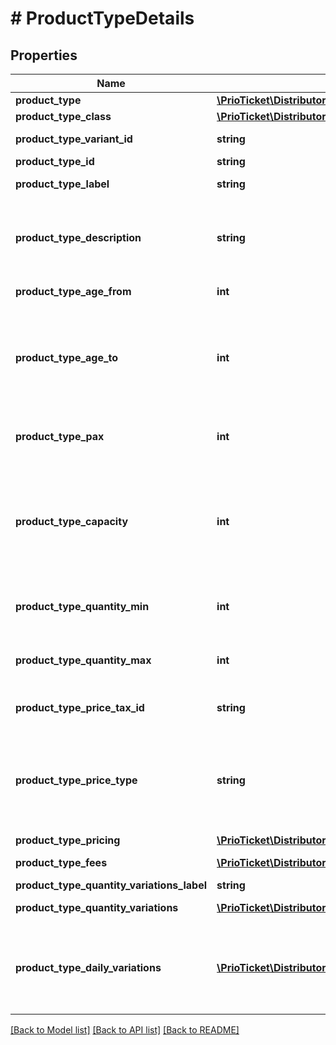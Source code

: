 # # ProductTypeDetails

## Properties

Name | Type | Description | Notes
------------ | ------------- | ------------- | -------------
**product_type** | [**\PrioTicket\DistributorAPI\Models\ProductType**](ProductType.md) |  |
**product_type_class** | [**\PrioTicket\DistributorAPI\Models\ProductTypeClass**](ProductTypeClass.md) |  | [optional]
**product_type_variant_id** | **string** | Unique identifier for this product type variant. | [optional] [readonly]
**product_type_id** | **string** |  | [readonly]
**product_type_label** | **string** | (Translatable) The actual label to show on your front-end. | [optional]
**product_type_description** | **string** | (Translatable) Optional description of this product type. If provided, it is highly recommended to show it on your front-end as it might contain important information about the eligibility. | [optional]
**product_type_age_from** | **int** | The starting age for age group. | [optional] [readonly]
**product_type_age_to** | **int** | The ending age for age group.  If both &#x60;product_type_age_from&#x60; and &#x60;product_type_age_to&#x60; are empty no age-restrictions should be shown. If only &#x60;product_type_age_to&#x60; is empty, then it is advised to show the age-restriction as e.g. \&quot;22+\&quot;. | [optional] [readonly]
**product_type_pax** | **int** | Number of persons that should be counted in the reporting. | [optional] [readonly] [default to 1]
**product_type_capacity** | **int** | Capacity that should be counted / blocked in the system.  For example:  If a single table with six seats is booked by two persons, the setup would be as follows:    &#x60;&#x60;&#x60;   \&quot;product_type_count\&quot;: 1,   \&quot;product_type_pax\&quot;: 2,   \&quot;product_type_capacity\&quot;: 6   &#x60;&#x60;&#x60; | [optional] [readonly] [default to 1]
**product_type_quantity_min** | **int** | The minimum required quantity to be selected. The &#x60;product_type_count&#x60; must be equal or higher. | [optional] [readonly]
**product_type_quantity_max** | **int** | The maximum allowed quantity to be selected. The &#x60;product_type_count&#x60; must be equal or lower. | [optional] [readonly]
**product_type_price_tax_id** | **string** | Tax ID for this product type. Tax information can be retrieved from the Tax API. | [optional] [readonly]
**product_type_price_type** | **string** | Whether the price is applicable per individual or fixed for the whole group.  Price Type:      * &#x60;INDIVIDUAL&#x60; - Depending on the booking quantity, the price increases.      * &#x60;GROUP&#x60; - The price for this product type is fixed regardless of how many are booked. | [optional] [readonly]
**product_type_pricing** | [**\PrioTicket\DistributorAPI\Models\ProductTypePricing**](ProductTypePricing.md) |  |
**product_type_fees** | [**\PrioTicket\DistributorAPI\Models\Fee[]**](Fee.md) | List of fees. Some fee types are only visible for certain users. | [optional] [readonly]
**product_type_quantity_variations_label** | **string** |  | [optional]
**product_type_quantity_variations** | [**\PrioTicket\DistributorAPI\Models\ProductTypeQuantityVariation[]**](ProductTypeQuantityVariation.md) | Only set if &#x60;product_quantity_pricing:true&#x60;. | [optional]
**product_type_daily_variations** | [**\PrioTicket\DistributorAPI\Models\ProductTypeDailyVariation[]**](ProductTypeDailyVariation.md) | Only set if &#x60;product_daily_pricing:true&#x60;. As an alternative to implementing these prices statically (Content API), they could also be retrieved from the Availability API (&#x60;availability_pricing&#x60;). | [optional]

[[Back to Model list]](../../README.md#models) [[Back to API list]](../../README.md#endpoints) [[Back to README]](../../README.md)
